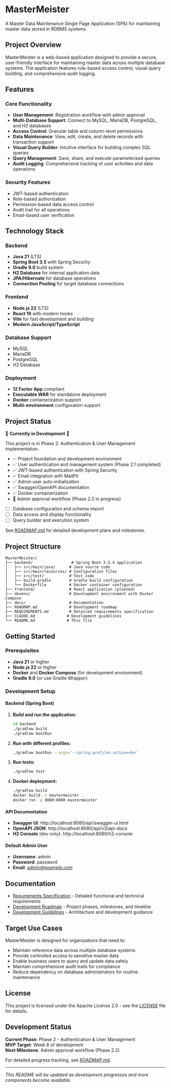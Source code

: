 # MasterMeister

A Master Data Maintenance Single Page Application (SPA) for maintaining master data stored in RDBMS systems.

## Project Overview

MasterMeister is a web-based application designed to provide a secure, user-friendly interface for maintaining master data across multiple database systems. The application features role-based access control, visual query building, and comprehensive audit logging.

## Features

### Core Functionality
- **User Management**: Registration workflow with admin approval
- **Multi-Database Support**: Connect to MySQL, MariaDB, PostgreSQL, and H2 databases
- **Access Control**: Granular table and column-level permissions
- **Data Maintenance**: View, edit, create, and delete records with transaction support
- **Visual Query Builder**: Intuitive interface for building complex SQL queries
- **Query Management**: Save, share, and execute parameterized queries
- **Audit Logging**: Comprehensive tracking of user activities and data operations

### Security Features
- JWT-based authentication
- Role-based authorization
- Permission-based data access control
- Audit trail for all operations
- Email-based user verification

## Technology Stack

### Backend
- **Java 21** (LTS)
- **Spring Boot 3.5** with Spring Security
- **Gradle 9.0** build system
- **H2 Database** for internal application data
- **JPA/Hibernate** for database operations
- **Connection Pooling** for target database connections

### Frontend
- **Node.js 22** (LTS)
- **React 19** with modern hooks
- **Vite** for fast development and building
- **Modern JavaScript/TypeScript**

### Database Support
- MySQL
- MariaDB
- PostgreSQL
- H2 Database

### Deployment
- **12 Factor App** compliant
- **Executable WAR** for standalone deployment
- **Docker** containerization support
- **Multi-environment** configuration support

## Project Status

🚧 **Currently in Development** 🚧

This project is in Phase 2: Authentication & User Management implementation.

- ✅ Project foundation and development environment
- ✅ User authentication and management system (Phase 2.1 completed)
- ✅ JWT-based authentication with Spring Security
- ✅ Email integration with MailPit
- ✅ Admin user auto-initialization
- ✅ Swagger/OpenAPI documentation
- ✅ Docker containerization
- 🚧 Admin approval workflow (Phase 2.2 in progress)
- [ ] Database configuration and schema import
- [ ] Data access and display functionality
- [ ] Query builder and execution system

See [ROADMAP.md](ROADMAP.md) for detailed development plans and milestones.

## Project Structure

```
MasterMeister/
├── backend/                 # Spring Boot 3.5.4 application
│   ├── src/main/java/      # Java source code
│   ├── src/main/resources/ # Configuration files
│   ├── src/test/           # Test code
│   ├── build.gradle        # Gradle build configuration
│   └── Dockerfile          # Docker container configuration
├── frontend/               # React application (planned)
├── devenv/                 # Development environment with Docker Compose
├── docs/                   # Documentation
├── ROADMAP.md              # Development roadmap
├── REQUIREMENTS.md         # Detailed requirements specification
├── CLAUDE.md              # Development guidelines
└── README.md              # This file
```

## Getting Started

### Prerequisites

- **Java 21** or higher
- **Node.js 22** or higher
- **Docker** and **Docker Compose** (for development environment)
- **Gradle 9.0** (or use Gradle Wrapper)

### Development Setup

#### Backend (Spring Boot)

1. **Build and run the application:**
   ```bash
   cd backend
   ./gradlew build
   ./gradlew bootRun
   ```

2. **Run with different profiles:**
   ```bash
   ./gradlew bootRun --args='--spring.profiles.active=dev'
   ```

3. **Run tests:**
   ```bash
   ./gradlew test
   ```

4. **Docker deployment:**
   ```bash
   ./gradlew build
   docker build -t mastermeister .
   docker run -p 8080:8080 mastermeister
   ```

#### API Documentation
- **Swagger UI**: http://localhost:8080/api/swagger-ui.html
- **OpenAPI JSON**: http://localhost:8080/api/v3/api-docs
- **H2 Console** (dev only): http://localhost:8080/h2-console

#### Default Admin User
- **Username**: admin
- **Password**: password
- **Email**: admin@example.com

## Documentation

- [Requirements Specification](REQUIREMENTS.md) - Detailed functional and technical requirements
- [Development Roadmap](ROADMAP.md) - Project phases, milestones, and timeline
- [Development Guidelines](CLAUDE.md) - Architecture and development guidance

## Target Use Cases

MasterMeister is designed for organizations that need to:

- Maintain reference data across multiple database systems
- Provide controlled access to sensitive master data
- Enable business users to query and update data safely
- Maintain comprehensive audit trails for compliance
- Reduce dependency on database administrators for routine maintenance

## License

This project is licensed under the Apache License 2.0 - see the [LICENSE](LICENSE) file for details.

## Development Status

**Current Phase**: Phase 2 - Authentication & User Management  
**MVP Target**: Week 8 of development  
**Next Milestone**: Admin approval workflow (Phase 2.2)

For detailed progress tracking, see [ROADMAP.md](ROADMAP.md).

---

*This README will be updated as development progresses and more components become available.*